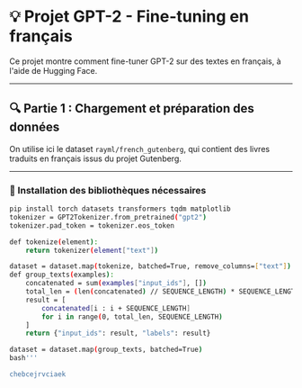 # 💡 Projet GPT-2 - Fine-tuning en français

Ce projet montre comment fine-tuner GPT-2 sur des textes en français, à l'aide de Hugging Face.

---

## 🔍 Partie 1 : Chargement et préparation des données

On utilise ici le dataset `rayml/french_gutenberg`, qui contient des livres traduits en français issus du projet Gutenberg.

---

### 🧪 Installation des bibliothèques nécessaires

```bash
pip install torch datasets transformers tqdm matplotlib
tokenizer = GPT2Tokenizer.from_pretrained("gpt2")
tokenizer.pad_token = tokenizer.eos_token

def tokenize(element):
    return tokenizer(element["text"])

dataset = dataset.map(tokenize, batched=True, remove_columns=["text"])
def group_texts(examples):
    concatenated = sum(examples["input_ids"], [])
    total_len = (len(concatenated) // SEQUENCE_LENGTH) * SEQUENCE_LENGTH
    result = [
        concatenated[i : i + SEQUENCE_LENGTH]
        for i in range(0, total_len, SEQUENCE_LENGTH)
    ]
    return {"input_ids": result, "labels": result}

dataset = dataset.map(group_texts, batched=True)
bash'''

chebcejrvciaek
